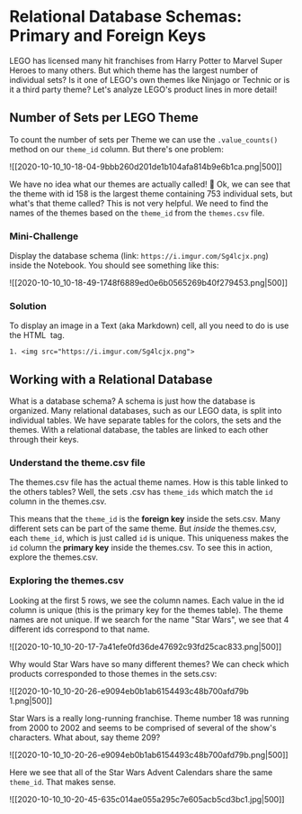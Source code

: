 # Relational Database Schemas: Primary and Foreign Keys

LEGO has licensed many hit franchises from Harry Potter to Marvel Super Heroes to many others. But which theme has the largest number of individual sets? Is it one of LEGO's own themes like Ninjago or Technic or is it a third party theme? Let's analyze LEGO's product lines in more detail!

## Number of Sets per LEGO Theme

To count the number of sets per Theme we can use the `.value_counts()` method on our `theme_id` column. But there's one problem:

![[2020-10-10_10-18-04-9bbb260d201de1b104afa814b9e6b1ca.png|500]]

We have no idea what our themes are actually called! 🤨 Ok, we can see that the theme with id 158 is the largest theme containing 753 individual sets, but what's that theme called? This is not very helpful. We need to find the names of the themes based on the `theme_id` from the `themes.csv` file.

### Mini-Challenge

Display the database schema (link: `https://i.imgur.com/Sg4lcjx.png`) inside the Notebook. You should see something like this:

![[2020-10-10_10-18-49-1748f6889ed0e6b0565269b40f279453.png|500]]

### Solution

To display an image in a Text (aka Markdown) cell, all you need to do is use the HTML <img> tag.

`1. <img src="https://i.imgur.com/Sg4lcjx.png">`

## Working with a Relational Database

What is a database schema? A schema is just how the database is organized. Many relational databases, such as our LEGO data, is split into individual tables. We have separate tables for the colors, the sets and the themes. With a relational database, the tables are linked to each other through their keys.

### Understand the theme.csv file

The themes.csv file has the actual theme names. How is this table linked to the others tables? Well, the sets .csv has `theme_ids` which match the `id` column in the themes.csv.

This means that the `theme_id` is the **foreign key** inside the sets.csv. Many different sets can be part of the same theme. But _inside_ the themes.csv, each `theme_id`, which is just called `id` is unique. This uniqueness makes the `id` column the **primary key** inside the themes.csv. To see this in action, explore the themes.csv.

### Exploring the themes.csv

Looking at the first 5 rows, we see the column names. Each value in the id column is unique (this is the primary key for the themes table). The theme names are not unique. If we search for the name "Star Wars", we see that 4 different ids correspond to that name.

![[2020-10-10_10-20-17-7a41efe0fd36de47692c93fd25cac833.png|500]]

Why would Star Wars have so many different themes? We can check which products corresponded to those themes in the sets.csv:

![[2020-10-10_10-20-26-e9094eb0b1ab6154493c48b700afd79b 1.png|500]]

Star Wars is a really long-running franchise. Theme number 18 was running from 2000 to 2002 and seems to be comprised of several of the show's characters. What about, say theme 209?

![[2020-10-10_10-20-26-e9094eb0b1ab6154493c48b700afd79b.png|500]]

Here we see that all of the Star Wars Advent Calendars share the same `theme_id`. That makes sense.

![[2020-10-10_10-20-45-635c014ae055a295c7e605acb5cd3bc1.jpg|500]]